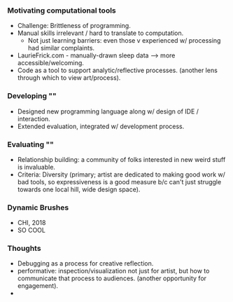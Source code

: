 
### Motivating computational tools
- Challenge: Brittleness of programming.
- Manual skills irrelevant / hard to translate to computation.
  - Not just learning barriers: even those v experienced w/ processing had similar complaints.
- LaurieFrick.com - manually-drawn sleep data --> more accessible/welcoming.
- Code as a tool to support analytic/reflective processes. (another lens through which to view art/process).
### Developing ""
- Designed new programming language along w/ design of IDE / interaction.
- Extended evaluation, integrated w/ development process.
### Evaluating ""
- Relationship building: a community of folks interested in new weird stuff is invaluable.
- Criteria: Diversity (primary; artist are dedicated to making good work w/ bad tools, so expressiveness is a good measure b/c can't just struggle towards one local hill, wide design space).

### Dynamic Brushes
- CHI, 2018
- SO COOL

### Thoughts
- Debugging as a process for creative reflection.
- performative: inspection/visualization not just for artist, but how to communicate that process to audiences. (another opportunity for engagement).
- 
